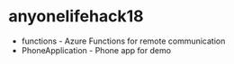 # anyonelifehack18
* functions - Azure Functions for remote communication
* PhoneApplication - Phone app for demo
